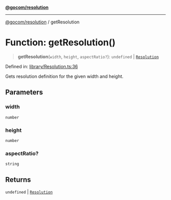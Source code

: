 [**@gocom/resolution**](../README.md)

***

[@gocom/resolution](../README.md) / getResolution

# Function: getResolution()

> **getResolution**(`width`, `height`, `aspectRatio?`): `undefined` \| [`Resolution`](../interfaces/Resolution.md)

Defined in: [library/Resolution.ts:36](https://github.com/gocom/resolution/blob/3830240e7905e88d58561fac6c8329716b6bbabd/src/library/Resolution.ts#L36)

Gets resolution definition for the given width and height.

## Parameters

### width

`number`

### height

`number`

### aspectRatio?

`string`

## Returns

`undefined` \| [`Resolution`](../interfaces/Resolution.md)
